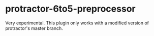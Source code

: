 # protractor-6to5-preprocessor

Very experimental. This plugin only works with a modified version of protractor's master branch.
